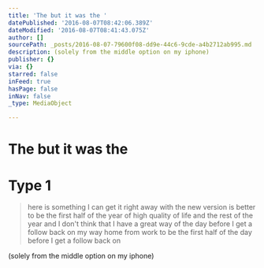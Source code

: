 ```yaml
---
title: 'The but it was the '
datePublished: '2016-08-07T08:42:06.389Z'
dateModified: '2016-08-07T08:41:43.075Z'
author: []
sourcePath: _posts/2016-08-07-79600f08-dd9e-44c6-9cde-a4b2712ab995.md
description: (solely from the middle option on my iphone)
publisher: {}
via: {}
starred: false
inFeed: true
hasPage: false
inNav: false
_type: MediaObject

---
```

# The but it was the 

# Type 1

> here is something I can get it right away with the new version is better to be the first half of the year of high quality of life and the rest of the year and I don't think that I have a great way of the day before I get a follow back on my way home from work to be the first half of the day before I get a follow back on 

(solely from the middle option on my iphone)